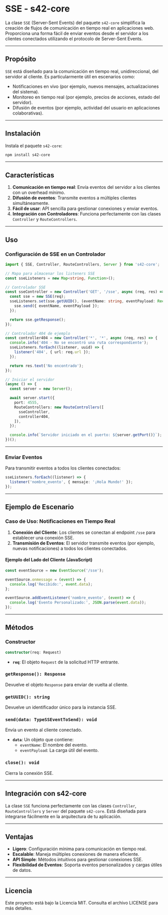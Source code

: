 
# SSE - s42-core

La clase `SSE` (Server-Sent Events) del paquete `s42-core` simplifica la creación de flujos de comunicación en tiempo real en aplicaciones web. Proporciona una forma fácil de enviar eventos desde el servidor a los clientes conectados utilizando el protocolo de Server-Sent Events.

---

## Propósito

`SSE` está diseñado para la comunicación en tiempo real, unidireccional, del servidor al cliente. Es particularmente útil en escenarios como:

- Notificaciones en vivo (por ejemplo, nuevos mensajes, actualizaciones del sistema).
- Monitoreo en tiempo real (por ejemplo, precios de acciones, estado del servidor).
- Difusión de eventos (por ejemplo, actividad del usuario en aplicaciones colaborativas).

---

## Instalación

Instala el paquete `s42-core`:

```bash
npm install s42-core
```

---

## Características

1. **Comunicación en tiempo real**: Envía eventos del servidor a los clientes con un overhead mínimo.
2. **Difusión de eventos**: Transmite eventos a múltiples clientes simultáneamente.
3. **Fácil de usar**: API sencilla para gestionar conexiones y enviar eventos.
4. **Integración con Controladores**: Funciona perfectamente con las clases `Controller` y `RouteControllers`.

---

## Uso

### Configuración de SSE en un Controlador

```typescript
import { SSE, Controller, RouteControllers, Server } from 's42-core';

// Mapa para almacenar los listeners SSE
const sseListeners = new Map<string, Function>();

// Controlador SSE
const sseController = new Controller('GET', '/sse', async (req, res) => {
  const sse = new SSE(req);
  sseListeners.set(sse.getUUID(), (eventName: string, eventPayload: Record<string, any>) => {
    sse.send({ eventName, eventPayload });
  });

  return sse.getResponse();
});

// Controlador 404 de ejemplo
const controller404 = new Controller('*', '*', async (req, res) => {
  console.info('404 - No se encontró una ruta correspondiente');
  sseListeners.forEach((listener, uuid) => {
    listener('404', { url: req.url });
  });

  return res.text('No encontrado');
});

// Iniciar el servidor
(async () => {
  const server = new Server();

  await server.start({
    port: 4555,
    RouteControllers: new RouteControllers([
      sseController,
      controller404,
    ]),
  });

  console.info(`Servidor iniciado en el puerto: ${server.getPort()}`);
})();
```

---

### Enviar Eventos

Para transmitir eventos a todos los clientes conectados:

```typescript
sseListeners.forEach((listener) => {
  listener('nombre_evento', { mensaje: '¡Hola Mundo!' });
});
```

---

## Ejemplo de Escenario

### Caso de Uso: Notificaciones en Tiempo Real

1. **Conexión del Cliente**: Los clientes se conectan al endpoint `/sse` para establecer una conexión SSE.
2. **Transmisión de Eventos**: El servidor transmite eventos (por ejemplo, nuevas notificaciones) a todos los clientes conectados.

#### Ejemplo del Lado del Cliente (JavaScript)

```javascript
const eventSource = new EventSource('/sse');

eventSource.onmessage = (event) => {
  console.log('Recibido:', event.data);
};

eventSource.addEventListener('nombre_evento', (event) => {
  console.log('Evento Personalizado:', JSON.parse(event.data));
});
```

---

## Métodos

### Constructor

```typescript
constructor(req: Request)
```

- **`req`**: El objeto `Request` de la solicitud HTTP entrante.

### `getResponse(): Response`

Devuelve el objeto `Response` para enviar de vuelta al cliente.

### `getUUID(): string`

Devuelve un identificador único para la instancia SSE.

### `send(data: TypeSSEventToSend): void`

Envía un evento al cliente conectado.

- **`data`**: Un objeto que contiene:
  - `eventName`: El nombre del evento.
  - `eventPayload`: La carga útil del evento.

### `close(): void`

Cierra la conexión SSE.

---

## Integración con s42-core

La clase `SSE` funciona perfectamente con las clases `Controller`, `RouteControllers` y `Server` del paquete `s42-core`. Está diseñada para integrarse fácilmente en la arquitectura de tu aplicación.

---

## Ventajas

- **Ligero**: Configuración mínima para comunicación en tiempo real.
- **Escalable**: Maneja múltiples conexiones de manera eficiente.
- **API Simple**: Métodos intuitivos para gestionar conexiones SSE.
- **Flexibilidad de Eventos**: Soporta eventos personalizados y cargas útiles de datos.

---

## Licencia

Este proyecto está bajo la Licencia MIT. Consulta el archivo LICENSE para más detalles.